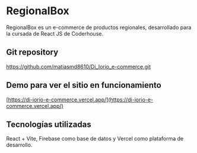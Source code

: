 # RegionalBox
RegionalBox es un e-commerce de productos regionales, desarrollado para la cursada de React JS de Coderhouse.

## Git repository
https://github.com/matiasmd8610/Di_Iorio_e-commerce.git

## Demo para ver el sitio en funcionamiento
[https://di-iorio-e-commerce.vercel.app/](https://di-iorio-e-commerce.vercel.app/)

## Tecnologías utilizadas
React + Vite, Firebase como base de datos y Vercel como plataforma de desarrollo.

